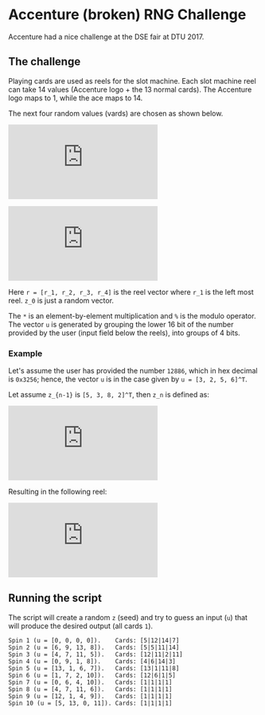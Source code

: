 # Accenture (broken) RNG Challenge

Accenture had a nice challenge at the DSE fair at DTU 2017.

## The challenge

Playing cards are used as reels for the slot machine. Each slot machine reel can take 14 values (Accenture logo + the 13 normal cards). The Accenture logo maps to 1, while the ace maps to 14.

The next four random values (vards) are chosen as shown below.

![equation1](http://www.sciweavers.org/tex2img.php?eq=z_n%20%3D%20n_%7Bn-1%7D%20%5Ccdot%20607%20%5C%25%20990881%2C%5C%20z_0%20%3D%20%5Bz_1%2C%20z_2%2C%20z_3%2C%20z_4%5D%5ET%0A&bc=White&fc=Black&im=png&fs=12&ff=arev&edit=0)
<!--
  z_n = n_{n-1} \cdot 607 \% 990881,\ z_0 = [z_1, z_2, z_3, z_4]^T
-->

![equation2](http://www.sciweavers.org/tex2img.php?eq=r%20%3D%20%5Cleft%28%20%5Cleft%28z_n%20-%20%5Cbegin%7Bbmatrix%7D1%5C%5C1%5C%5C1%5C%5C1%5Cend%7Bbmatrix%7D%5Cright%29%20%5Ccdot%20%20%5Cbegin%7Bbmatrix%7D977%5C%5C607%5C%5C1069%5C%5C547%5Cend%7Bbmatrix%7D%20%2B%20u%20%5Cright%29%20%5C%25%2014%20%2B%20%5Cbegin%7Bbmatrix%7D1%5C%5C1%5C%5C1%5C%5C1%5Cend%7Bbmatrix%7D&bc=White&fc=Black&im=png&fs=12&ff=arev&edit=0)
<!--
  r = \left( \left(z_n - \begin{bmatrix}1\\1\\1\\1\end{bmatrix}\right) \cdot  \begin{bmatrix}977\\607\\1069\\547\end{bmatrix} + u \right) \% 14 + \begin{bmatrix}1\\1\\1\\1\end{bmatrix}
-->

Here `r = [r_1, r_2, r_3, r_4]` is the reel vector where `r_1` is the left most reel. `z_0` is just a random vector.

The `*` is an element-by-element multiplication and `%` is the modulo operator. The vector `u` is generated by grouping the lower 16 bit of the number provided by the user (input field below the reels), into groups of 4 bits.

### Example

Let's assume the user has provided the number `12886`, which in hex decimal is `0x3256`; hence, the vector `u` is in the case given by `u = [3, 2, 5, 6]^T`.

Let assume `z_{n-1}` is `[5, 3, 8, 2]^T`, then `z_n` is defined as:

![equation3](http://www.sciweavers.org/tex2img.php?eq=z_n%20%3D%20%5Cbegin%7Bbmatrix%7D5%5C%5C3%5C%5C8%5C%5C2%5Cend%7Bbmatrix%7D%20%5Ccdot%20607%20%5C%25%20990881%20%3D%20%5Cbegin%7Bbmatrix%7D3035%5C%5C1821%5C%5C4856%5C%5C1214%5Cend%7Bbmatrix%7D&bc=White&fc=Black&im=png&fs=12&ff=arev&edit=0)
<!--
  z_n = \begin{bmatrix}5\\3\\8\\2\end{bmatrix} \cdot 607 \% 990881 = \begin{bmatrix}3035\\1821\\4856\\1214\end{bmatrix}
-->

Resulting in the following reel:

![equation4](http://www.sciweavers.org/tex2img.php?eq=r%20%3D%20%5Cleft%28%20%5Cleft%28%5Cbegin%7Bbmatrix%7D3035%5C%5C1821%5C%5C4856%5C%5C1214%5Cend%7Bbmatrix%7D%20-%20%5Cbegin%7Bbmatrix%7D1%5C%5C1%5C%5C1%5C%5C1%5Cend%7Bbmatrix%7D%5Cright%29%20%5Ccdot%20%5Cbegin%7Bbmatrix%7D977%5C%5C607%5C%5C1069%5C%5C547%5Cend%7Bbmatrix%7D%20%2B%20%5Cbegin%7Bbmatrix%7D3%5C%5C2%5C%5C5%5C%5C6%5Cend%7Bbmatrix%7D%5Cright%29%20%5C%25%2014%20%2B%20%5Cbegin%7Bbmatrix%7D1%5C%5C1%5C%5C1%5C%5C1%5Cend%7Bbmatrix%7D%20%3D%20%5Cbegin%7Bbmatrix%7D2%5C%5C3%5C%5C5%5C%5C2%5Cend%7Bbmatrix%7D&bc=White&fc=Black&im=png&fs=12&ff=arev&edit=0)
<!--
  r = \left( \left(\begin{bmatrix}3035\\1821\\4856\\1214\end{bmatrix} - \begin{bmatrix}1\\1\\1\\1\end{bmatrix}\right) \cdot \begin{bmatrix}977\\607\\1069\\547\end{bmatrix} + \begin{bmatrix}3\\2\\5\\6\end{bmatrix}\right) \% 14 + \begin{bmatrix}1\\1\\1\\1\end{bmatrix} = \begin{bmatrix}2\\3\\5\\2\end{bmatrix}
-->

## Running the script

The script will create a random `z` (seed) and try to guess an input (`u`) that will produce the desired output (all cards `1`).

```
Spin 1 (u = [0, 0, 0, 0]).    Cards: [5|12|14|7]
Spin 2 (u = [6, 9, 13, 8]).   Cards: [5|5|11|14]
Spin 3 (u = [4, 7, 11, 5]).   Cards: [12|11|2|11]
Spin 4 (u = [0, 9, 1, 8]).    Cards: [4|6|14|3]
Spin 5 (u = [13, 1, 6, 7]).   Cards: [13|1|11|8]
Spin 6 (u = [1, 7, 2, 10]).   Cards: [12|6|1|5]
Spin 7 (u = [0, 6, 4, 10]).   Cards: [1|1|1|1]
Spin 8 (u = [4, 7, 11, 6]).   Cards: [1|1|1|1]
Spin 9 (u = [12, 1, 4, 9]).   Cards: [1|1|1|1]
Spin 10 (u = [5, 13, 0, 11]). Cards: [1|1|1|1]
```
